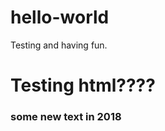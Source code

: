 # hello-world
Testing and having fun.

<h1 style=\"color:blue\">Testing html???? </h1>

<h3 style = "font-style:italics"> some new text in 2018 </h3>
